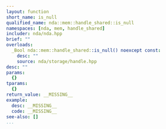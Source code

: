 ```yaml
---
layout: function
short_name: is_null
qualified_name: nda::mem::handle_shared::is_null
namespaces: [nda, mem, handle_shared]
includer: nda/nda.hpp
brief: ""
overloads:
  _Bool nda::mem::handle_shared::is_null() noexcept const:
    desc: ""
    source: nda/storage/handle.hpp
desc: ""
params:
  {}
tparams:
  {}
return_value: __MISSING__
example:
  desc: __MISSING__
  code: __MISSING__
see-also: []
...
```


